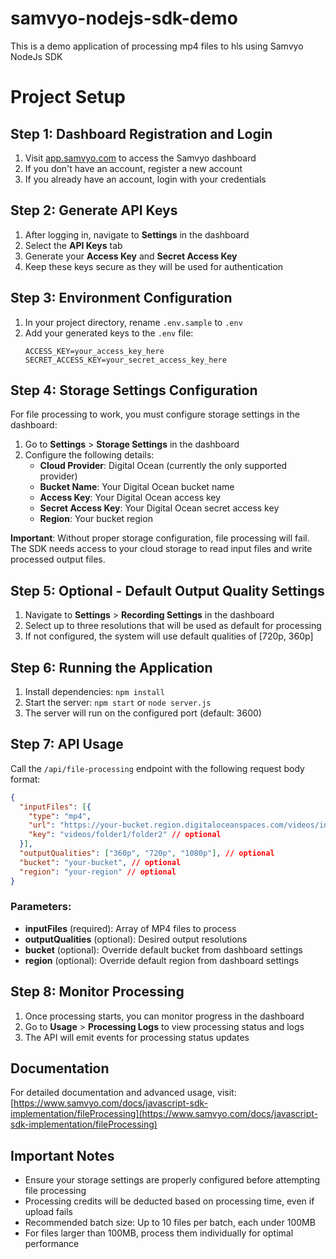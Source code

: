 # samvyo-nodejs-sdk-demo
This is a demo application of processing mp4 files to hls using Samvyo NodeJs SDK

# Project Setup

## Step 1: Dashboard Registration and Login
1. Visit [app.samvyo.com](https://app.samvyo.com) to access the Samvyo dashboard
2. If you don't have an account, register a new account
3. If you already have an account, login with your credentials

## Step 2: Generate API Keys
1. After logging in, navigate to **Settings** in the dashboard
2. Select the **API Keys** tab
3. Generate your **Access Key** and **Secret Access Key**
4. Keep these keys secure as they will be used for authentication

## Step 3: Environment Configuration
1. In your project directory, rename `.env.sample` to `.env`
2. Add your generated keys to the `.env` file:
   ```
   ACCESS_KEY=your_access_key_here
   SECRET_ACCESS_KEY=your_secret_access_key_here
   ```

## Step 4: Storage Settings Configuration
For file processing to work, you must configure storage settings in the dashboard:

1. Go to **Settings** > **Storage Settings** in the dashboard
2. Configure the following details:
   - **Cloud Provider**: Digital Ocean (currently the only supported provider)
   - **Bucket Name**: Your Digital Ocean bucket name
   - **Access Key**: Your Digital Ocean access key
   - **Secret Access Key**: Your Digital Ocean secret access key
   - **Region**: Your bucket region

**Important**: Without proper storage configuration, file processing will fail. The SDK needs access to your cloud storage to read input files and write processed output files.

## Step 5: Optional - Default Output Quality Settings
1. Navigate to **Settings** > **Recording Settings** in the dashboard
2. Select up to three resolutions that will be used as default for processing
3. If not configured, the system will use default qualities of [720p, 360p]

## Step 6: Running the Application
1. Install dependencies: `npm install`
2. Start the server: `npm start` or `node server.js`
3. The server will run on the configured port (default: 3600)

## Step 7: API Usage
Call the `/api/file-processing` endpoint with the following request body format:

```json
{
  "inputFiles": [{
    "type": "mp4",
    "url": "https://your-bucket.region.digitaloceanspaces.com/videos/input.mp4",
    "key": "videos/folder1/folder2" // optional
  }],
  "outputQualities": ["360p", "720p", "1080p"], // optional
  "bucket": "your-bucket", // optional
  "region": "your-region" // optional
}
```

### Parameters:
- **inputFiles** (required): Array of MP4 files to process
- **outputQualities** (optional): Desired output resolutions
- **bucket** (optional): Override default bucket from dashboard settings
- **region** (optional): Override default region from dashboard settings

## Step 8: Monitor Processing
1. Once processing starts, you can monitor progress in the dashboard
2. Go to **Usage** > **Processing Logs** to view processing status and logs
3. The API will emit events for processing status updates

## Documentation
For detailed documentation and advanced usage, visit: [https://www.samvyo.com/docs/javascript-sdk-implementation/fileProcessing](https://www.samvyo.com/docs/javascript-sdk-implementation/fileProcessing)

## Important Notes
- Ensure your storage settings are properly configured before attempting file processing
- Processing credits will be deducted based on processing time, even if upload fails
- Recommended batch size: Up to 10 files per batch, each under 100MB
- For files larger than 100MB, process them individually for optimal performance


